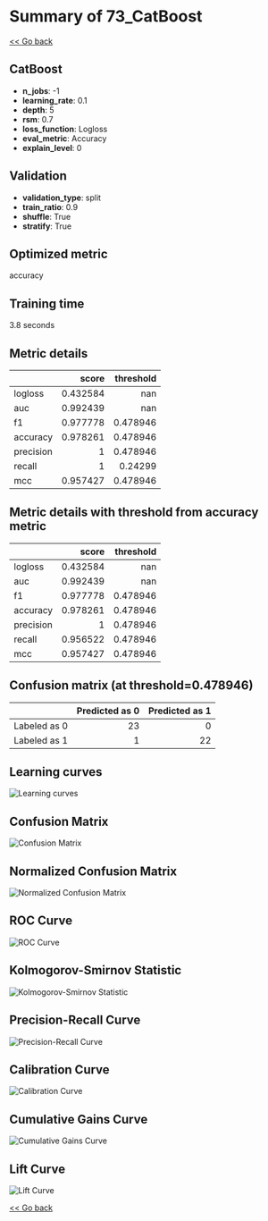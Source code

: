 # Summary of 73_CatBoost

[<< Go back](../README.md)


## CatBoost
- **n_jobs**: -1
- **learning_rate**: 0.1
- **depth**: 5
- **rsm**: 0.7
- **loss_function**: Logloss
- **eval_metric**: Accuracy
- **explain_level**: 0

## Validation
 - **validation_type**: split
 - **train_ratio**: 0.9
 - **shuffle**: True
 - **stratify**: True

## Optimized metric
accuracy

## Training time

3.8 seconds

## Metric details
|           |    score |   threshold |
|:----------|---------:|------------:|
| logloss   | 0.432584 |  nan        |
| auc       | 0.992439 |  nan        |
| f1        | 0.977778 |    0.478946 |
| accuracy  | 0.978261 |    0.478946 |
| precision | 1        |    0.478946 |
| recall    | 1        |    0.24299  |
| mcc       | 0.957427 |    0.478946 |


## Metric details with threshold from accuracy metric
|           |    score |   threshold |
|:----------|---------:|------------:|
| logloss   | 0.432584 |  nan        |
| auc       | 0.992439 |  nan        |
| f1        | 0.977778 |    0.478946 |
| accuracy  | 0.978261 |    0.478946 |
| precision | 1        |    0.478946 |
| recall    | 0.956522 |    0.478946 |
| mcc       | 0.957427 |    0.478946 |


## Confusion matrix (at threshold=0.478946)
|              |   Predicted as 0 |   Predicted as 1 |
|:-------------|-----------------:|-----------------:|
| Labeled as 0 |               23 |                0 |
| Labeled as 1 |                1 |               22 |

## Learning curves
![Learning curves](learning_curves.png)
## Confusion Matrix

![Confusion Matrix](confusion_matrix.png)


## Normalized Confusion Matrix

![Normalized Confusion Matrix](confusion_matrix_normalized.png)


## ROC Curve

![ROC Curve](roc_curve.png)


## Kolmogorov-Smirnov Statistic

![Kolmogorov-Smirnov Statistic](ks_statistic.png)


## Precision-Recall Curve

![Precision-Recall Curve](precision_recall_curve.png)


## Calibration Curve

![Calibration Curve](calibration_curve_curve.png)


## Cumulative Gains Curve

![Cumulative Gains Curve](cumulative_gains_curve.png)


## Lift Curve

![Lift Curve](lift_curve.png)



[<< Go back](../README.md)
